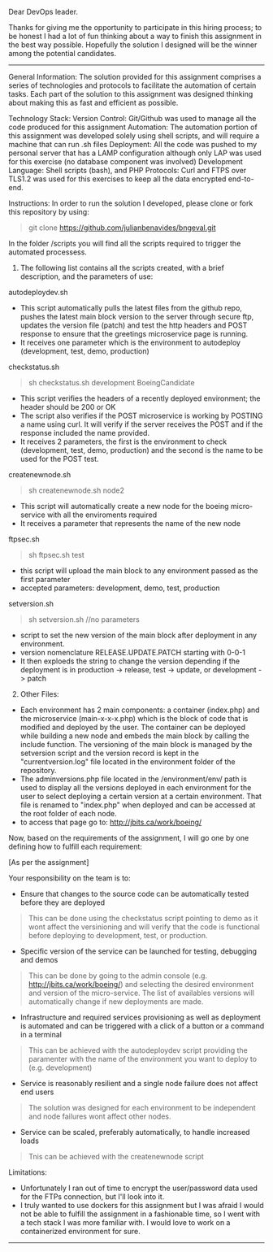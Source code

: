 Dear DevOps leader.

Thanks for giving me the opportunity to participate in this hiring process; to be honest I had a lot of fun thinking about a way to finish this assignment in the best way possible. Hopefully the solution I designed will be the winner among the potential candidates.

------

General Information:
The solution provided for this assignment comprises a series of technologies and protocols to facilitate the automation of certain tasks. Each part of the solution to this assignment was designed thinking about making this as fast and efficient as possible.

Technology Stack:
Version Control: Git/Github was used to manage all the code produced for this assignment
Automation: The automation portion of this assignment was developed solely using shell scripts, and will require a machine that can run .sh files
Deployment: All the code was pushed to my personal server that has a LAMP configuration although only LAP was used for this exercise (no database component was involved)
Development Language: Shell scripts (bash), and PHP
Protocols: Curl and FTPS over TLS1.2 was used for this exercises to keep all the data encrypted end-to-end.



Instructions:
In order to run the solution I developed, please clone or fork this repository by using:
> git clone https://github.com/julianbenavides/bngeval.git

In the folder /scripts you will find all the scripts required to trigger the automated processess.

1. The following list contains all the scripts created, with a brief description, and the parameters of use:

autodeploydev.sh
* This script automatically pulls the latest files from the github repo, pushes the latest main block version to the server through secure ftp, updates the version file (patch) and test the http headers and POST response to ensure that the greetings microservice page is running.
* It receives one parameter which is the environment to autodeploy (development, test, demo, production)

checkstatus.sh
> sh checkstatus.sh development BoeingCandidate
* This script verifies the headers of a recently deployed environment; the header should be 200 or OK
* The script also verifies if the POST microservice is working by POSTING a name using curl. It will verify if the server receives the POST and if the response included the name provided.
* It receives 2 parameters, the first is the environment to check (development, test, demo, production) and the second is the name to be used for the POST test.

createnewnode.sh
> sh createnewnode.sh node2
* This script will automatically create a new node for the boeing micro-service with all the enviroments required
* It receives a parameter that represents the name of the new node

ftpsec.sh
> sh ftpsec.sh test
* this script will upload the main block to any environment passed as the first parameter
* accepted parameters: development, demo, test, production

setversion.sh
> sh setversion.sh //no parameters
* script to set the new version of the main block after deployment in any environment.
* version nomenclature RELEASE.UPDATE.PATCH starting with 0-0-1
* It then exploeds the string to change the version depending if the deployment is in production -> release, test -> update, or development -> patch

2. Other Files:
* Each environment has 2 main components: a container (index.php) and the microservice (main-x-x-x.php) which is the block of code that is modified and deployed by the user. The container can be deployed while building a new node and embeds the main block by calling the include function. The versioning of the main block is managed by the setversion script and the version record is kept in the "currentversion.log" file located in the environment folder of the repository.
* The adminversions.php file located in the /environment/env/ path is used to display all the versions deployed in each environment for the user to select deploying a certain version at a certain environment. That file is renamed to "index.php" when deployed and can be accessed at the root folder of each node.
* to access that page go to: http://jbits.ca/work/boeing/

Now, based on the requirements of the assignment, I will go one by one defining how to fulfill each requirement:

[As per the assignment]

Your responsibility on the team is to:
* Ensure that changes to the source code can be automatically tested before they are deployed
> This can be done using the checkstatus script pointing to demo as it wont affect the versinioning and will verify that the code is functional before deploying to development, test, or production.
* Specific version of the service can be launched for testing, debugging and demos
> This can be done by going to the admin console (e.g. http://jbits.ca/work/boeing/) and selecting the desired environment and version of the micro-service. The list of availables versions will automatically change if new deployments are made.
* Infrastructure and required services provisioning as well as deployment is automated and can be triggered with a click of a button or a command in a terminal
> This can be achieved with the autodeploydev script providing the paramenter with the name of the environment you want to deploy to (e.g. development)
* Service is reasonably resilient and a single node failure does not affect end users
> The solution was designed for each environment to be independent and node failures wont affect other nodes.
* Service can be scaled, preferably automatically, to handle increased loads
> Tnis can be achieved with the createnewnode script


Limitations:
* Unfortunately I ran out of time to encrypt the user/password data used for the FTPs connection, but I'll look into it.
* I truly wanted to use dockers for this assignment but I was afraid I would not be able to fulfill the assignment in a fashionable time, so I went with a tech stack I was more familiar with. I would love to work on a containerized environment for sure.
----


